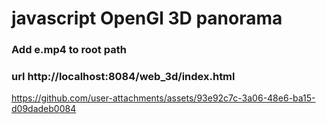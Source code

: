 
# javascript OpenGl 3D panorama

### Add e.mp4 to root path
### url http://localhost:8084/web_3d/index.html





https://github.com/user-attachments/assets/93e92c7c-3a06-48e6-ba15-d09dadeb0084




